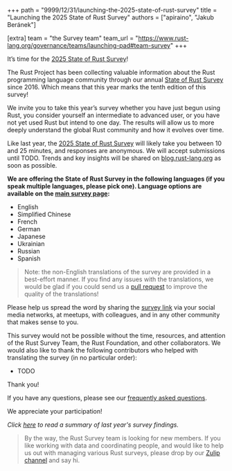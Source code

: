 +++
path = "9999/12/31/launching-the-2025-state-of-rust-survey"
title = "Launching the 2025 State of Rust Survey"
authors = ["apiraino", "Jakub Beránek"]

[extra]
team = "the Survey team"
team_url = "https://www.rust-lang.org/governance/teams/launching-pad#team-survey"
+++

It’s time for the [2025 State of Rust Survey][survey-link]!

The Rust Project has been collecting valuable information about the Rust programming language community through our annual [State of Rust Survey][survey-link] since 2016. Which means that this year marks the tenth edition of this survey!

We invite you to take this year’s survey whether you have just begun using Rust, you consider yourself an intermediate to advanced user, or you have not yet used Rust but intend to one day. The results will allow us to more deeply understand the global Rust community and how it evolves over time. 

Like last year, the [2025 State of Rust Survey][survey-link] will likely take you between 10 and 25 minutes, and responses are anonymous. We will accept submissions until TODO. Trends and key insights will be shared on [blog.rust-lang.org](https://blog.rust-lang.org) as soon as possible.

**We are offering the State of Rust Survey in the following languages (if you speak multiple languages, please pick one). Language options are available on the [main survey page][survey-link]:**
- English
- Simplified Chinese
- French
- German
- Japanese
- Ukrainian
- Russian
- Spanish

> Note: the non-English translations of the survey are provided in a best-effort manner. If you find any issues with the
> translations, we would be glad if you could send us a [pull request](https://github.com/rust-lang/surveys/tree/main/surveys/2025/annual-survey/translations) to improve the quality of the translations!

Please help us spread the word by sharing the [survey link][survey-link] via your social media networks, at meetups, with colleagues, and in any other community that makes sense to you.

This survey would not be possible without the time, resources, and attention of the Rust Survey Team, the Rust Foundation, and other collaborators. We would also like to thank the following contributors who helped with translating the survey (in no particular order):

- TODO

Thank you!

If you have any questions, please see our [frequently asked questions](https://github.com/rust-lang/surveys/blob/main/documents/Community-Survey-FAQ.md).

We appreciate your participation!

_Click [here][last-survey-results] to read a summary of last year's survey findings._

> By the way, the Rust Survey team is looking for new members. If you like working with data and coordinating people, and would like to help us out with managing various Rust surveys, please drop by our [Zulip channel][survey-team-zulip] and say hi.

[survey-link]: TODO
[last-survey-results]: https://blog.rust-lang.org/2025/02/13/2024-State-Of-Rust-Survey-results
[survey-team-zulip]: https://rust-lang.zulipchat.com/#narrow/channel/402479-t-community.2Frust-survey/topic/2025.20Annual.20Survey.20translations/with/542646281
